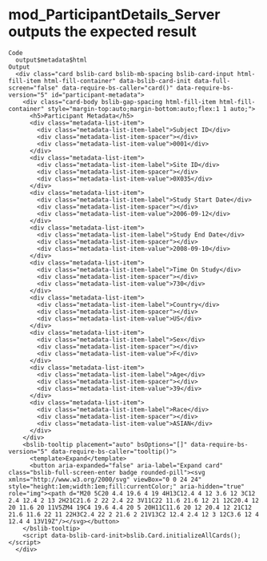 # mod_ParticipantDetails_Server outputs the expected result

    Code
      output$metadata$html
    Output
      <div class="card bslib-card bslib-mb-spacing bslib-card-input html-fill-item html-fill-container" data-bslib-card-init data-full-screen="false" data-require-bs-caller="card()" data-require-bs-version="5" id="participant-metadata">
        <div class="card-body bslib-gap-spacing html-fill-item html-fill-container" style="margin-top:auto;margin-bottom:auto;flex:1 1 auto;">
          <h5>Participant Metadata</h5>
          <div class="metadata-list-item">
            <div class="metadata-list-item-label">Subject ID</div>
            <div class="metadata-list-item-spacer"></div>
            <div class="metadata-list-item-value">0001</div>
          </div>
          <div class="metadata-list-item">
            <div class="metadata-list-item-label">Site ID</div>
            <div class="metadata-list-item-spacer"></div>
            <div class="metadata-list-item-value">0X035</div>
          </div>
          <div class="metadata-list-item">
            <div class="metadata-list-item-label">Study Start Date</div>
            <div class="metadata-list-item-spacer"></div>
            <div class="metadata-list-item-value">2006-09-12</div>
          </div>
          <div class="metadata-list-item">
            <div class="metadata-list-item-label">Study End Date</div>
            <div class="metadata-list-item-spacer"></div>
            <div class="metadata-list-item-value">2008-09-10</div>
          </div>
          <div class="metadata-list-item">
            <div class="metadata-list-item-label">Time On Study</div>
            <div class="metadata-list-item-spacer"></div>
            <div class="metadata-list-item-value">730</div>
          </div>
          <div class="metadata-list-item">
            <div class="metadata-list-item-label">Country</div>
            <div class="metadata-list-item-spacer"></div>
            <div class="metadata-list-item-value">US</div>
          </div>
          <div class="metadata-list-item">
            <div class="metadata-list-item-label">Sex</div>
            <div class="metadata-list-item-spacer"></div>
            <div class="metadata-list-item-value">F</div>
          </div>
          <div class="metadata-list-item">
            <div class="metadata-list-item-label">Age</div>
            <div class="metadata-list-item-spacer"></div>
            <div class="metadata-list-item-value">39</div>
          </div>
          <div class="metadata-list-item">
            <div class="metadata-list-item-label">Race</div>
            <div class="metadata-list-item-spacer"></div>
            <div class="metadata-list-item-value">ASIAN</div>
          </div>
        </div>
        <bslib-tooltip placement="auto" bsOptions="[]" data-require-bs-version="5" data-require-bs-caller="tooltip()">
          <template>Expand</template>
          <button aria-expanded="false" aria-label="Expand card" class="bslib-full-screen-enter badge rounded-pill"><svg xmlns="http://www.w3.org/2000/svg" viewBox="0 0 24 24" style="height:1em;width:1em;fill:currentColor;" aria-hidden="true" role="img"><path d="M20 5C20 4.4 19.6 4 19 4H13C12.4 4 12 3.6 12 3C12 2.4 12.4 2 13 2H21C21.6 2 22 2.4 22 3V11C22 11.6 21.6 12 21 12C20.4 12 20 11.6 20 11V5ZM4 19C4 19.6 4.4 20 5 20H11C11.6 20 12 20.4 12 21C12 21.6 11.6 22 11 22H3C2.4 22 2 21.6 2 21V13C2 12.4 2.4 12 3 12C3.6 12 4 12.4 4 13V19Z"/></svg></button>
        </bslib-tooltip>
        <script data-bslib-card-init>bslib.Card.initializeAllCards();</script>
      </div>

